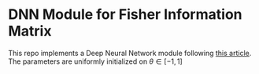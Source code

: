 # DNN Module for Fisher Information Matrix

This repo implements a Deep Neural Network module following [this article](https://doi.org/10.1038/s43588-021-00084-1).
The parameters are uniformly initialized  on  $\theta\in[-1,1]$
